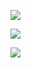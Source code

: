 ![](https://i.imgur.com/BAjntAN.png)




![](https://i.imgur.com/bHveqVh.png)

![](https://i.imgur.com/mjphNvu.png)
